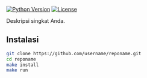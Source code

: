 [![Python Version](https://img.shields.io/badge/python-3.9-blue.svg)](https://python.org)
[![License](https://img.shields.io/badge/license-MIT-green.svg)](LICENSE)

Deskripsi singkat Anda.

## Instalasi

```bash
git clone https://github.com/username/reponame.git
cd reponame
make install
make run

